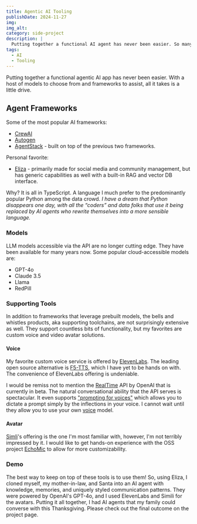 ```yaml
---
title: Agentic AI Tooling
publishDate: 2024-11-27
img:
img_alt:
category: side-project
description: |
  Putting together a functional AI agent has never been easier. So many tools available. Let's dive in.
tags:
  - AI
  - Tooling
---
```


Putting together a functional agentic AI app has never been easier. With a host of models to choose from and frameworks to assist, all it takes is a little drive.

## Agent Frameworks

Some of the most popular AI frameworks:

- [CrewAI](https://www.crewai.com/open-source)
- [Autogen](https://github.com/microsoft/autogen)
- [AgentStack](https://github.com/AgentOps-AI/AgentStack) - built on top of the previous two frameworks.

Personal favorite:

- [Eliza](https://github.com/ai16z/eliza) - primarily made for social media and community management, but has generic capabilities as well with a built-in RAG and vector DB interface.

Why? It is all in TypeScript. A language I much prefer to the predominantly popular Python among the data crowd. _I have a dream that Python disappears one day, with all the “coders” and data folks that use it being replaced by AI agents who rewrite themselves into a more sensible language._

### Models

LLM models accessible via the API are no longer cutting edge. They have been available for many years now. Some popular cloud-accessible models are:

- GPT-4o
- Claude 3.5
- Llama
- RedPill

### Supporting Tools

In addition to frameworks that leverage prebuilt models, the bells and whistles products, aka supporting toolchains, are not surprisingly extensive as well. They support countless bits of functionality, but my favorites are custom voice and video avatar solutions.

#### Voice

My favorite custom voice service is offered by [ElevenLabs](https://elevenlabs.io/). The leading open source alternative is [F5-TTS](https://github.com/SWivid/F5-TTS), which I have yet to be hands on with. The convenience of ElevenLabs offering is undeniable.

I would be remiss not to mention the [RealTime](https://openai.com/index/introducing-the-realtime-api/) API by OpenAI that is currently in beta. The natural conversational ability that the API serves is spectacular. It even supports ["prompting for voices"](https://platform.openai.com/docs/guides/realtime/overview?text-generation-quickstart-example=audio#prompting-for-voices) which allows you to dictate a prompt simply by the inflections in your voice. I cannot wait until they allow you to use your own [voice](https://platform.openai.com/docs/guides/realtime/overview?text-generation-quickstart-example=audio#voices) model.

#### Avatar

[Simli](https://www.simli.com/)'s offering is the one I'm most familiar with, however, I'm not terribly impressed by it. I would like to get hands-on experience with the OSS project [EchoMic](https://github.com/antgroup/echomimic) to allow for more customizability.

### Demo

The best way to keep on top of these tools is to use them! So, using Eliza, I cloned myself, my mother-in-law, and Santa into an AI agent with knowledge, memories, and uniquely styled communication patterns. They were powered by OpenAI's GPT-4o, and I used ElevenLabs and Simili for the avatars. Putting it all together, I had AI agents that my family could converse with this Thanksgiving. Please check out the final outcome on the project page.
